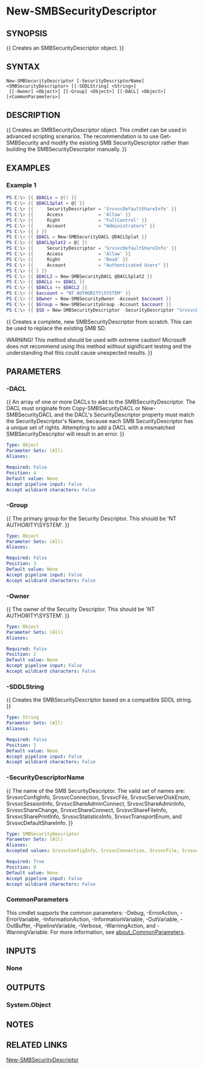 ﻿---
external help file: SMBSecurity-help.xml
Module Name: SMBSecurity
online version:
schema: 2.0.0
---

# New-SMBSecurityDescriptor

## SYNOPSIS
{{ Creates an SMBSecurityDescriptor object. }}

## SYNTAX

```
New-SMBSecurityDescriptor [-SecurityDescriptorName] <SMBSecurityDescriptor> [[-SDDLString] <String>]
 [[-Owner] <Object>] [[-Group] <Object>] [[-DACL] <Object>] [<CommonParameters>]
```

## DESCRIPTION
{{ Creates an SMBSecurityDescriptor object. This cmdlet can be used in advanced scripting scenarios. The recommendation is to use Get-SMBSecurity and modify the esisting SMB SecurityDescriptor rather than building the SMBSecurityDescriptor manually. }}

## EXAMPLES

### Example 1
```powershell
PS C:\> {{ $DACLs = @() }}
PS C:\> {{ $DACLSplat = @{ }}
PS C:\> {{     SecurityDescriptor = 'SrvsvcDefaultShareInfo' }}
PS C:\> {{     Access             = 'Allow' }}
PS C:\> {{     Right              = 'FullControl' }}
PS C:\> {{     Account            = "Administrators" }}
PS C:\> {{ } }}
PS C:\> {{ $DACL = New-SMBSecurityDACL @DACLSplat }}
PS C:\> {{ $DACLSplat2 = @{ }}
PS C:\> {{     SecurityDescriptor = 'SrvsvcDefaultShareInfo' }}
PS C:\> {{     Access             = 'Allow' }}
PS C:\> {{     Right              = 'Read' }}
PS C:\> {{     Account            = "Authenticated Users" }}
PS C:\> {{ } }}
PS C:\> {{ $DACL2 = New-SMBSecurityDACL @DACLSplat2 }}
PS C:\> {{ $DACLs += $DACL }}
PS C:\> {{ $DACLs += $DACL2 }}
PS C:\> {{ $account = "NT AUTHORITY\SYSTEM" }}
PS C:\> {{ $Owner = New-SMBSecurityOwner -Account $account }}
PS C:\> {{ $Group = New-SMBSecurityGroup -Account $account }}
PS C:\> {{ $SD = New-SMBSecurityDescriptor -SecurityDescriptor "SrvsvcDefaultShareInfo" -Owner $Owner -Group $GroupPS -DACL $DACLs }}
```

{{ Creates a complete, new SMBSecurityDescriptor from scratch. This can be used to replace the existing SMB SD.

WARNING! This method should be used with extreme caution! Microsoft does not recommend using this method without significant testing and the understanding that this could cause unexpected results. }}

## PARAMETERS

### -DACL
{{ An array of one or more DACLs to add to the SMBSecurityDescriptor. The DACL must originate from Copy-SMBSecurityDACL or New-SMBSecurityDACL and the DACL's SecurityDescriptor property must match the SecurityDescriptor's Name, because each SMB SecurityDescriptor has a unique set of rights. Attempting to add a DACL with a mismatched SMBSecurityDescriptor will result in an error. }}

```yaml
Type: Object
Parameter Sets: (All)
Aliases:

Required: False
Position: 4
Default value: None
Accept pipeline input: False
Accept wildcard characters: False
```

### -Group
{{ The primary group for the Security Descriptor. This should be 'NT AUTHORITY\SYSTEM'. }}

```yaml
Type: Object
Parameter Sets: (All)
Aliases:

Required: False
Position: 3
Default value: None
Accept pipeline input: False
Accept wildcard characters: False
```

### -Owner
{{ The owner of the Security Descriptor. This should be 'NT AUTHORITY\SYSTEM'. }}

```yaml
Type: Object
Parameter Sets: (All)
Aliases:

Required: False
Position: 2
Default value: None
Accept pipeline input: False
Accept wildcard characters: False
```

### -SDDLString
{{ Creates the SMBSecurityDescriptor based on a compatible SDDL string. }}

```yaml
Type: String
Parameter Sets: (All)
Aliases:

Required: False
Position: 1
Default value: None
Accept pipeline input: False
Accept wildcard characters: False
```

### -SecurityDescriptorName
{{ The name of the SMB SecurityDescriptor. The valid set of names are: SrvsvcConfigInfo, SrvsvcConnection, SrvsvcFile, SrvsvcServerDiskEnum, SrvsvcSessionInfo, SrvsvcShareAdminConnect, SrvsvcShareAdminInfo, SrvsvcShareChange, SrvsvcShareConnect, SrvsvcShareFileInfo, SrvsvcSharePrintInfo, SrvsvcStatisticsInfo, SrvsvcTransportEnum, and SrvsvcDefaultShareInfo. }}

```yaml
Type: SMBSecurityDescriptor
Parameter Sets: (All)
Aliases:
Accepted values: SrvsvcConfigInfo, SrvsvcConnection, SrvsvcFile, SrvsvcServerDiskEnum, SrvsvcSessionInfo, SrvsvcShareAdminConnect, SrvsvcShareAdminInfo, SrvsvcShareChange, SrvsvcShareConnect, SrvsvcShareFileInfo, SrvsvcSharePrintInfo, SrvsvcStatisticsInfo, SrvsvcTransportEnum, SrvsvcDefaultShareInfo

Required: True
Position: 0
Default value: None
Accept pipeline input: False
Accept wildcard characters: False
```

### CommonParameters
This cmdlet supports the common parameters: -Debug, -ErrorAction, -ErrorVariable, -InformationAction, -InformationVariable, -OutVariable, -OutBuffer, -PipelineVariable, -Verbose, -WarningAction, and -WarningVariable. For more information, see [about_CommonParameters](http://go.microsoft.com/fwlink/?LinkID=113216).

## INPUTS

### None

## OUTPUTS

### System.Object
## NOTES

## RELATED LINKS

[New-SMBSecurityDescriptor](https://github.com/microsoft/SMBSecurity/wiki/New%E2%80%90SMBSecurityDescriptor)